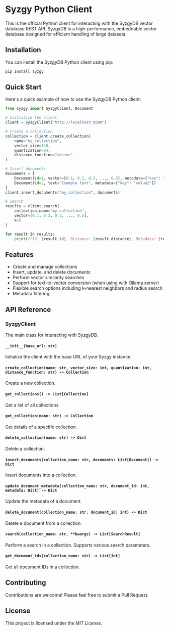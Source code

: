 # Syzgy Python Client

This is the official Python client for interacting with the SyzgyDB vector database REST API. SyzgyDB is a high-performance, embeddable vector database designed for efficient handling of large datasets.

## Installation

You can install the SyzgyDB Python client using pip:

```bash
pip install syzgy
```

## Quick Start

Here's a quick example of how to use the SyzgyDB Python client:

```python
from syzgy import SyzgyClient, Document

# Initialize the client
client = SyzgyClient("http://localhost:8080")

# Create a collection
collection = client.create_collection(
    name="my_collection",
    vector_size=128,
    quantization=64,
    distance_function="cosine"
)

# Insert documents
documents = [
    Document(id=1, vector=[0.1, 0.2, 0.3, ..., 0.5], metadata={"key": "value1"}),
    Document(id=2, text="Example text", metadata={"key": "value2"})
]
client.insert_documents("my_collection", documents)

# Search
results = client.search(
    collection_name="my_collection",
    vector=[0.1, 0.2, 0.3, ..., 0.5],
    k=5
)

for result in results:
    print(f"ID: {result.id}, Distance: {result.distance}, Metadata: {result.metadata}")
```

## Features

- Create and manage collections
- Insert, update, and delete documents
- Perform vector similarity searches
- Support for text-to-vector conversion (when using with Ollama server)
- Flexible search options including k-nearest neighbors and radius search
- Metadata filtering

## API Reference

### SyzgyClient

The main class for interacting with SyzgyDB.

#### `__init__(base_url: str)`

Initialize the client with the base URL of your Syzgy instance.

#### `create_collection(name: str, vector_size: int, quantization: int, distance_function: str) -> Collection`

Create a new collection.

#### `get_collections() -> List[Collection]`

Get a list of all collections.

#### `get_collection(name: str) -> Collection`

Get details of a specific collection.

#### `delete_collection(name: str) -> Dict`

Delete a collection.

#### `insert_documents(collection_name: str, documents: List[Document]) -> Dict`

Insert documents into a collection.

#### `update_document_metadata(collection_name: str, document_id: int, metadata: Dict) -> Dict`

Update the metadata of a document.

#### `delete_document(collection_name: str, document_id: int) -> Dict`

Delete a document from a collection.

#### `search(collection_name: str, **kwargs) -> List[SearchResult]`

Perform a search in a collection. Supports various search parameters.

#### `get_document_ids(collection_name: str) -> List[int]`

Get all document IDs in a collection.

## Contributing

Contributions are welcome! Please feel free to submit a Pull Request.

## License

This project is licensed under the MIT License.

